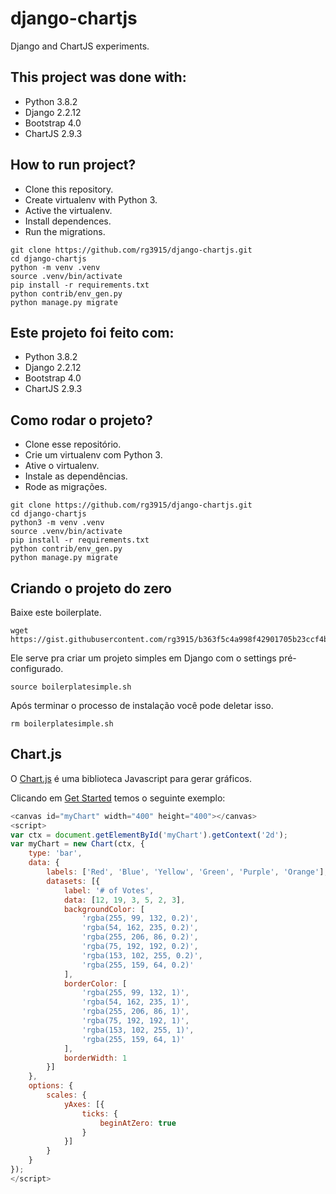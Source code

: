 # django-chartjs

Django and ChartJS experiments.

## This project was done with:

* Python 3.8.2
* Django 2.2.12
* Bootstrap 4.0
* ChartJS 2.9.3


## How to run project?

* Clone this repository.
* Create virtualenv with Python 3.
* Active the virtualenv.
* Install dependences.
* Run the migrations.

```
git clone https://github.com/rg3915/django-chartjs.git
cd django-chartjs
python -m venv .venv
source .venv/bin/activate
pip install -r requirements.txt
python contrib/env_gen.py
python manage.py migrate
```

## Este projeto foi feito com:

* Python 3.8.2
* Django 2.2.12
* Bootstrap 4.0
* ChartJS 2.9.3

## Como rodar o projeto?

* Clone esse repositório.
* Crie um virtualenv com Python 3.
* Ative o virtualenv.
* Instale as dependências.
* Rode as migrações.

```
git clone https://github.com/rg3915/django-chartjs.git
cd django-chartjs
python3 -m venv .venv
source .venv/bin/activate
pip install -r requirements.txt
python contrib/env_gen.py
python manage.py migrate
```

## Criando o projeto do zero

Baixe este boilerplate.

```
wget https://gist.githubusercontent.com/rg3915/b363f5c4a998f42901705b23ccf4b8e8/raw/39caa9f63aa693ed651cebd4bb503cebffc51f6d/boilerplatesimple.sh
```

Ele serve pra criar um projeto simples em Django com o settings pré-configurado.

```
source boilerplatesimple.sh
```

Após terminar o processo de instalação você pode deletar isso.

```
rm boilerplatesimple.sh
```

## Chart.js

O <a href="https://www.chartjs.org/" target="_blank">Chart.js</a> é uma biblioteca Javascript para gerar gráficos.

Clicando em <a href="https://www.chartjs.org/docs/latest/" target="_blank">Get Started</a> temos o seguinte exemplo:

```javascript
<canvas id="myChart" width="400" height="400"></canvas>
<script>
var ctx = document.getElementById('myChart').getContext('2d');
var myChart = new Chart(ctx, {
    type: 'bar',
    data: {
        labels: ['Red', 'Blue', 'Yellow', 'Green', 'Purple', 'Orange'],
        datasets: [{
            label: '# of Votes',
            data: [12, 19, 3, 5, 2, 3],
            backgroundColor: [
                'rgba(255, 99, 132, 0.2)',
                'rgba(54, 162, 235, 0.2)',
                'rgba(255, 206, 86, 0.2)',
                'rgba(75, 192, 192, 0.2)',
                'rgba(153, 102, 255, 0.2)',
                'rgba(255, 159, 64, 0.2)'
            ],
            borderColor: [
                'rgba(255, 99, 132, 1)',
                'rgba(54, 162, 235, 1)',
                'rgba(255, 206, 86, 1)',
                'rgba(75, 192, 192, 1)',
                'rgba(153, 102, 255, 1)',
                'rgba(255, 159, 64, 1)'
            ],
            borderWidth: 1
        }]
    },
    options: {
        scales: {
            yAxes: [{
                ticks: {
                    beginAtZero: true
                }
            }]
        }
    }
});
</script>
```